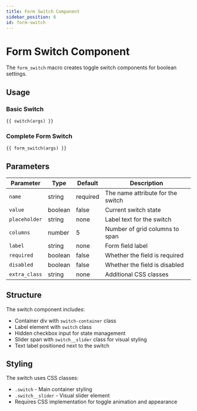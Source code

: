 ```yaml
---
title: Form Switch Component
sidebar_position: 6
id: form-switch
---
```


# Form Switch Component

The `form_switch` macro creates toggle switch components for boolean settings.

## Usage

### Basic Switch
```html
{{ switch(args) }}
```

### Complete Form Switch
```html
{{ form_switch(args) }}
```

## Parameters

| Parameter | Type | Default | Description |
|-----------|------|---------|-------------|
| `name` | string | required | The name attribute for the switch |
| `value` | boolean | false | Current switch state |
| `placeholder` | string | none | Label text for the switch |
| `columns` | number | 5 | Number of grid columns to span |
| `label` | string | none | Form field label |
| `required` | boolean | false | Whether the field is required |
| `disabled` | boolean | false | Whether the field is disabled |
| `extra_class` | string | none | Additional CSS classes |

## Structure

The switch component includes:
- Container div with `switch-container` class
- Label element with `switch` class
- Hidden checkbox input for state management
- Slider span with `switch__slider` class for visual styling
- Text label positioned next to the switch

## Styling

The switch uses CSS classes:
- `.switch` - Main container styling
- `.switch__slider` - Visual slider element
- Requires CSS implementation for toggle animation and appearance